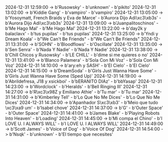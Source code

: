 2024-12-31 12:59:00 -> b'Rusowsky' - b'unknown' - b'pikito'
2024-12-31 13:02:00 -> b'Kiddie Gang' - b'vampiro' - b'vampiro'
2024-12-31 13:05:00 -> b'Yosoymatt, French Braids y Eva de Marce' - b'Aurora Dijo Adi\xc3\xb3s' - b'Aurora Dijo Adi\xc3\xb3s'
2024-12-31 13:09:00 -> b'Juanpalitoschinos' - b'Me Hago Mal' - b'Me Hago Mal'
2024-12-31 13:22:00 -> b'day2k y balaclavx' - b'tus pupilas' - b'tus pupilas'
2024-12-31 13:25:00 -> b'Yndi y Dream Koala' - b"We Can't Be Friends" - b"We Can't Be Friends"
2024-12-31 13:31:00 -> b'SOHN' - b'Bloodflows' - b'Oscillate'
2024-12-31 13:35:00 -> b'Sen Senra' - b'Nada Y Nadie' - b'Nada Y Nadie'
2024-12-31 13:38:00 -> b'Chill Chicos y Rusowsky' - b'LE CHILL' - b'dime si me quieres o no'
2024-12-31 13:41:00 -> b'Blanco Palamera' - b'Sola Con Mi Voz' - b'Sola Con Mi Voz'
2024-12-31 14:10:00 -> b'ary:eh y SASH' - b'El Cielo' - b'El Cielo'
2024-12-31 14:15:00 -> b'DreamSoda' - b'Girls Just Wanna Have Some' - b'Girls Just Wanna Have Some (Sped Up)'
2024-12-31 14:19:00 -> b'Abrildefresa, J18 y xsickboi' - b'bERANITO DIAz' - b'bbYasap'
2024-12-31 14:23:00 -> b'Wordclock' - b'Heralds' - b'Bell Ringing III'
2024-12-31 14:27:00 -> b'R\xc3\x98Z y Emiliano Athie' - b'Tu mar' - b'Tu mar'
2024-12-31 14:31:00 -> b'Kimberley Tell' - b'Lo Que No Me Dices' - b'Lo Que No Me Dices'
2024-12-31 14:34:00 -> b'Apanhador S\xc3\xb3' - b'Meio que tudo \xc3\xa9 um' - b'Isabel chove'
2024-12-31 14:37:00 -> b'G' - b'Outer Space' - b'Outer Space'
2024-12-31 14:41:00 -> b'James Blake' - b'Playing Robots Into Heaven' - b'Loading'
2024-12-31 14:45:00 -> b'Mi compa el Chino' - b'I LOVE U. I ALWAYS WILL' - b'I LOVE U. I ALWAYS WILL'
2024-12-31 14:49:00 -> b'Scott James' - b'Voice of Dog' - b'Voice Of Dog'
2024-12-31 14:54:00 -> b'Nsqk' - b'unknown' - b'El tiempo que necesites'
